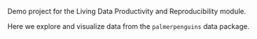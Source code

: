 Demo project for the Living Data Productivity and Reproducibility module.

Here we explore and visualize data from the `palmerpenguins` data package. 
